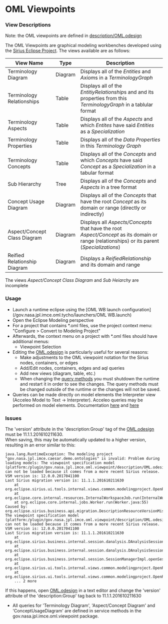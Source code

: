 # OML Viewpoints
  
### View Descriptions

Note: the OML viewpoints are defined in [description/OML.odesign](description/OML.odesign)

The OML Viewpoints are graphical modeling workbenches developed using the [Sirius Eclipse Project](http://www.eclipse.org/sirius/doc/).  The views available are as follows:

| View Name | Type |Description |
|----------|-------|-----------|
| Terminology Diagram | Diagram | Displays all of the *Entities* and *Axiom*s in a *TerminologyGraph* |
| Terminology Relationships | Table| Displays all of the *EntitiyRelationship*s and and its properties from this *TerminologyGraph* in a tablular format |
| Terminology Aspects | Table | Displays all of the *Aspects* and which *Entites* have said *Entities* as a *Specialization* |
| Terminology Properties | Table | Displays all of the *Data Properties* in this *Terminology Graph* |
| Terminology Concepts | Table | Displays all of the *Concepts* and which *Concepts* have said *Concept* as a *Specialization* in a tabular format |
| Sub Hierarchy | Tree | Displays all of the *Concepts* and *Aspects* in a tree format |
| Concept Usage Diagram | Diagram | Displays all of the *Concepts* that have the root *Concept* as its domain or range (directly or indirectly) |
| Aspect/Concept Class Diagram | Diagram | Displays all *Aspects/Concepts* that have the root *Aspect/Concept* as its domain or range (relationships) or its parent (*Specializations*)|
| Reified Relationship Diagram | Diagram | Displays a *ReifiedRelationship* and its domain and range|

The views *Aspect/Concept Class Diagram* and *Sub Heiarchy* are incomplete

### Usage

- Launch a runtime eclipse using the [OML WB launch configuration](/gov.nasa.jpl.imce.oml.tycho/launchers/OML WB.launch)
- Open the Eclipse Modeling perspective
- For a project that contains *.oml files, use the project context menu: "Configure > Convert to Modeling Project"
- Afterwards, the context menu on a project with *.oml files should have additional menus: 
  - Viewpoint Selection
- Editing the [OML.odesign](/gov.nasa.jpl.imce.oml.viewpoint/description/OML.odesign) is particularly useful for several reasons:
    - Make adjustments to the OML viewpoint notation for the Sirius nodes, containers, or edges
    - Add/Edit nodes, containers, edges and aql queries
    - Add new views (diagram, table, etc.)
    - When changing the  [query methods](gov.nasa.jpl.imce.oml.viewpoint) you must shutdown the runtime and restart it in order to see the changes.  The query methods must be changed outside of the runtime or the changes will not be saved.
- Queries can be made directly on model elements the Interpreter view (Acceleo Model to Text -> Interpreter).  Acceleo queries may be performed on model elements.  Documentation [here](https://wiki.eclipse.org/Acceleo/Interpreter#Expression) and [here](https://www.eclipse.org/sirius/doc/specifier/general/Writing_Queries.html#acceleo)

### Issues
The 'version' attribute in the 'description:Group' tag of the [OML.odesign](/gov.nasa.jpl.imce.oml.viewpoint/description/OML.odesign) must be 11.1.1.201610211630.  
When saving, this may be automatically updated to a higher version, resulting in an error similar to this:

```
java.lang.RuntimeException: The modeling project "gov.nasa.jpl.imce.caesar.demo.ontologies" is invalid: Problem during loading models: The viewpoint specification model (platform:/plugin/gov.nasa.jpl.imce.oml.viewpoint/description/OML.odesign) can not be loaded because it comes from a more recent Sirius release.
VSM version is: 12.0.0.2017041100
Last Sirius migration version is: 11.1.1.201610211630
	at org.eclipse.sirius.ui.tools.internal.views.common.modelingproject.OpenRepresentationsFileJob.runInWorkspace(OpenRepresentationsFileJob.java:136)
	at org.eclipse.core.internal.resources.InternalWorkspaceJob.run(InternalWorkspaceJob.java:39)
	at org.eclipse.core.internal.jobs.Worker.run(Worker.java:55)
Caused by: org.eclipse.sirius.business.api.migration.DescriptionResourceVersionMismatchException: The viewpoint specification model (platform:/plugin/gov.nasa.jpl.imce.oml.viewpoint/description/OML.odesign) can not be loaded because it comes from a more recent Sirius release.
VSM version is: 12.0.0.2017041100
Last Sirius migration version is: 11.1.1.201610211630
	at org.eclipse.sirius.business.internal.session.danalysis.DAnalysisSessionImpl.checkResourceErrors(DAnalysisSessionImpl.java:1225)
	at org.eclipse.sirius.business.internal.session.danalysis.DAnalysisSessionImpl.open(DAnalysisSessionImpl.java:1191)
	at org.eclipse.sirius.business.internal.session.SessionManagerImpl.openSession(SessionManagerImpl.java:390)
	at org.eclipse.sirius.ui.tools.internal.views.common.modelingproject.OpenRepresentationsFileJob.performOpenSession(OpenRepresentationsFileJob.java:157)
	at org.eclipse.sirius.ui.tools.internal.views.common.modelingproject.OpenRepresentationsFileJob.runInWorkspace(OpenRepresentationsFileJob.java:126)
	... 2 more
```
If this happens, open [OML.odesign](/gov.nasa.jpl.imce.oml.viewpoint/description/OML.odesign) in a text editor and change the 'version' attribute of the 'description:Group' tag back to 11.1.1.201610211630

- All queries for 'Terminology Diagram', 'Aspect/Concept Diagram' and 'ConceptUsageDiagram' are defined in service methods in the gov.nasa.jpl.imce.oml.viewpoint package.